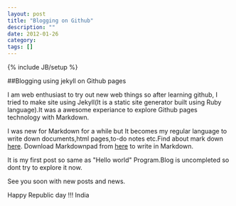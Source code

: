 ```yaml
---
layout: post
title: "Blogging on Github"
description: ""
date: 2012-01-26
category: 
tags: []
---
```

{% include JB/setup %}

##Blogging using jekyll on Github pages

I am web enthusiast to try out new web things so after learning github, I tried to make site using Jekyll(It is a static site generator built using Ruby language).It was a awesome experiance to explore Github pages technology with Markdown. 

I was new for Markdown for a while but It becomes my regular language to write down documents,html pages,to-do notes etc.Find about mark down [here](http://daringfireball.net/projects/markdown/).
Download Markdownpad from [here](http://markdownpad.com) to write in Markdown.

It is my first post so same as "Hello world" Program.Blog is uncompleted so dont try to explore it now.

See you soon with new posts and news.

Happy Republic day !!! India
